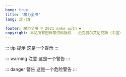 ```yaml
---
home: true
title: '魔力全书'
lang: zh-CN

footer: 魔力全书 © 2021 make with ❤️
copyright: 本站所有图档等资料版权 - 史克威尔艾尼克斯（中国）
---
```


::: tip 提示
这是一个提示
:::

::: warning 注意
这是一个警告
:::

::: danger 警告
这是一个危险警告
:::